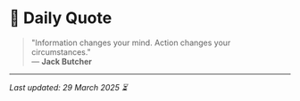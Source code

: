 # 📜 Daily Quote

> "Information changes your mind. Action changes your circumstances."  
> — **Jack Butcher**

---

_Last updated: 29 March 2025 ⏳_
